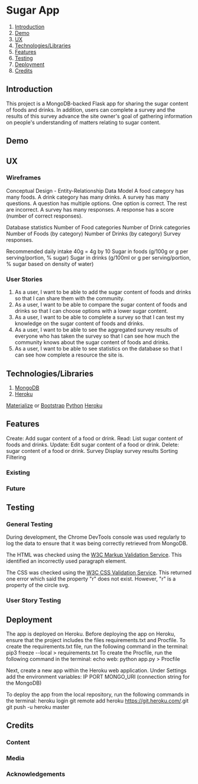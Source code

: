 <h1 id="title">Sugar App</h1>

1. [Introduction](#introduction)
2. [Demo](#demo)
3. [UX](#ux)
4. [Technologies/Libraries](#technologies)
5. [Features](#features)
6. [Testing](#testing)
7. [Deployment](#deployment)
8. [Credits](#credits)

<h2 id="introduction">Introduction</h2>

This project is a MongoDB-backed Flask app for sharing the sugar content of foods and drinks. In addition, users can complete a survey and the results of this survey advance the site owner's goal of gathering information on people's understanding of matters relating to sugar content.

<h2 id="demo">Demo</h2>

<h2 id="ux">UX</h2>

### Wireframes

Conceptual Design - Entity-Relationship Data Model
A food category has many foods.
A drink category has many drinks.
A survey has many questions.
A question has multiple options. One option is correct. The rest are incorrect.
A survey has many responses.
A response has a score (number of correct responses).

Database statistics
Number of Food categories
Number of Drink categories
Number of Foods (by category)
Number of Drinks (by category)
Survey responses.

Recommended daily intake
40g = 4g by 10
Sugar in foods (g/100g or g per serving/portion, % sugar)
Sugar in drinks (g/100ml or g per serving/portion, % sugar based on density of water)

### User Stories
1. As a user, I want to be able to add the sugar content of foods and drinks so that I can share them with the community.
2. As a user, I want to be able to compare the sugar content of foods and drinks so that I can choose options with a lower sugar content.
3. As a user, I want to be able to complete a survey so that I can test my knowledge on the sugar content of foods and drinks.
4. As a user, I want to be able to see the aggregated survey results of everyone who has taken the survey so that I can see how much the community knows about the sugar content of foods and drinks.
5. As a user, I want to be able to see statistics on the database so that I can see how complete a resource the site is.

<h2 id="technologies">Technologies/Libraries</h2>

1. [MongoDB](https://www.mongodb.com/)
2. [Heroku](https://www.heroku.com/)

[Materialize]() or [Bootstrap]()
[Python]()
[Heroku](https://www.heroku.com)

<h2 id="features">Features</h2>

Create: Add sugar content of a food or drink.
Read: List sugar content of foods and drinks.
Update: Edit sugar content of a food or drink.
Delete: sugar content of a food or drink.
Survey
Display survey results
Sorting
Filtering

### Existing
### Future

<h2 id="testing">Testing</h2>

### General Testing

During development, the Chrome DevTools console was used regularly to log the data to ensure that it was being correctly retrieved from MongoDB.

The HTML was checked using the [W3C Markup Validation Service](https://validator.w3.org/). This identified an incorrectly used paragraph element.

The CSS was checked using the [W3C CSS Validation Service](https://jigsaw.w3.org/css-validator/). This returned one error which said the property "r" does not exist. However, "r" is a property of the circle svg.

### User Story Testing

<h2 id="deployment">Deployment</h2>

The app is deployed on Heroku. Before deploying the app on Heroku, ensure that the project includes the files requirements.txt and Procfile. To create the requirements.txt file, run the following command in the terminal:
pip3 freeze --local > requirements.txt
To create the Procfile, run the following command in the terminal:
echo web: python app.py > Procfile

Next, create a new app within the Heroku web application. Under Settings add the environment variables:
IP
PORT
MONGO_URI (connection string for the MongoDB)

To deploy the app from the local repository, run the following commands in the terminal:
heroku login
git remote add heroku https://git.heroku.com/<insert app name>.git
git push -u heroku master

<h2 id="credits">Credits</h2>

### Content
### Media
### Acknowledgements
